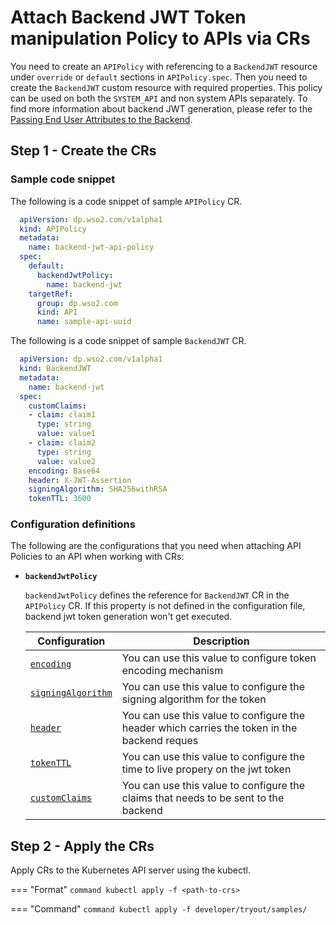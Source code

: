 # Attach Backend JWT Token manipulation Policy to APIs via CRs

You need to create an `APIPolicy` with referencing to a `BackendJWT` resource under `override` or `default` sections in `APIPolicy.spec`. Then you need to create the `BackendJWT` custom resource with required properties. This policy can be used on both the `SYSTEM_API` and non system APIs separately. To find more information about backend JWT generation, please refer to the [Passing End User Attributes to the Backend](https://apim.docs.wso2.com/en/latest/deploy-and-publish/deploy-on-gateway/choreo-connect/passing-enduser-attributes-to-the-backend-via-choreo-connect/#enabling-the-default-backend-jwt-generator).

## Step 1 - Create the CRs

### Sample code snippet

The following is a code snippet of sample `APIPolicy` CR.

```yml
  apiVersion: dp.wso2.com/v1alpha1
  kind: APIPolicy
  metadata:
    name: backend-jwt-api-policy
  spec:
    default:
      backendJwtPolicy:
        name: backend-jwt
    targetRef:
      group: dp.wso2.com
      kind: API
      name: sample-api-uuid
```

The following is a code snippet of sample `BackendJWT` CR.

```yml
  apiVersion: dp.wso2.com/v1alpha1
  kind: BackendJWT
  metadata:
    name: backend-jwt
  spec:
    customClaims:
    - claim: claim1
      type: string
      value: value1
    - claim: claim2
      type: string
      value: value2
    encoding: Base64
    header: X-JWT-Assertion
    signingAlgorithm: SHA256withRSA
    tokenTTL: 3600
```

### Configuration definitions

The following are the configurations that you need when attaching API Policies to an API when working with CRs:

- **`backendJwtPolicy`**

     `backendJwtPolicy` defines the reference for `BackendJWT` CR in the `APIPolicy` CR. If this property is not defined in the configuration file, backend jwt token generation won't get executed.

    <table>
    <thead>
      <tr>
        <th>Configuration</th>
        <th>Description</th>
      </tr>
    </thead>
    <tbody>
      <tr>
        <td style="white-space: nowrap;"><a href="#encoding"><code>encoding</code></a></td>
        <td>You can use this value to configure token encoding mechanism</td>
      </tr>
      <tr>
        <td style="white-space: nowrap;"><a href="#signingAlgorithm"><code>signingAlgorithm</code></a></td>
        <td>You can use this value to configure the signing algorithm for the token</td>
      </tr>
      <tr>
        <td style="white-space: nowrap;"><a href="#header"><code>header</code></a></td>
        <td>You can use this value to configure the header which carries the token in the backend reques</td>
      </tr>
      <tr>
        <td style="white-space: nowrap;"><a href="#tokenTTL"><code>tokenTTL</code></a></td>
        <td>You can use this value to configure the time to live propery on the jwt token</td>
      </tr>
      <tr>
        <td style="white-space: nowrap;"><a href="#customClaims"><code>customClaims</code></a></td>
        <td>You can use this value to configure the claims that needs to be sent to the backend</td>
      </tr>
    </tbody>
    </table>

## Step 2 - Apply the CRs

Apply CRs to the Kubernetes API server using the kubectl.

=== "Format"
    ```command
    kubectl apply -f <path-to-crs>
    ```

=== "Command"
    ```command
    kubectl apply -f developer/tryout/samples/
    ```
